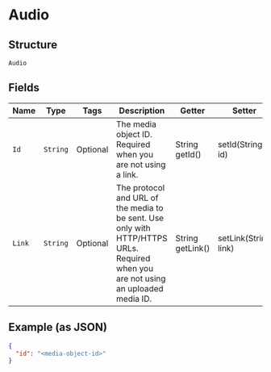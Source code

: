 
# Audio

## Structure

`Audio`

## Fields

| Name | Type | Tags | Description | Getter | Setter |
|  --- | --- | --- | --- | --- | --- |
| `Id` | `String` | Optional | The media object ID. Required when you are not using a link. | String getId() | setId(String id) |
| `Link` | `String` | Optional | The protocol and URL of the media to be sent. Use only with HTTP/HTTPS URLs. Required when you are not using an uploaded media ID. | String getLink() | setLink(String link) |

## Example (as JSON)

```json
{
  "id": "<media-object-id>"
}
```

